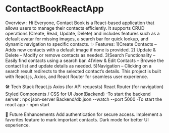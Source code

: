 # ContactBookReactApp 
Overview : Hi Everyone, Contact Book is a React-based application that allows users to manage their contacts efficiently. It supports CRUD operations (Create, Read, Update, Delete) and includes features such as a default avatar for missing images, a search bar for quick lookup, and dynamic navigation to specific contacts.
✨ Features:
1)Create Contacts – Adds new contacts with a default image if none is provided.
2) Update & Delete – Modify or remove contacts as needed.
3)Search Functionality – Easily find contacts using a search bar.
4)View & Edit Contacts – Browse the contact list and update details as needed.
5)Navigation – Clicking on a search result redirects to the selected contact’s details.
This project is built with React.js, Axios, and React Router for seamless user experience. 

🛠️ Tech Stack
React.js
Axios (for API requests)
React Router (for navigation)
Styled Components / CSS for UI
Json(Backend)
-To start the backend server : npx json-server Backend/db.json --watch --port 5000
-To start the react app - npm start

📌 Future Enhancements
Add authentication for secure access.
Implement a favorites feature to mark important contacts.
Dark mode for better UI experience.



